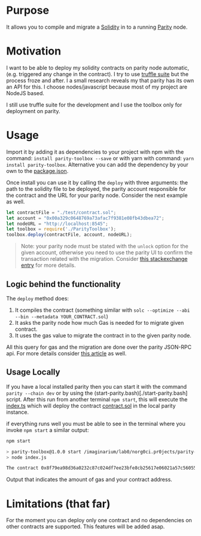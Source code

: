 # Purpose

It allows you to compile and migrate a [Solidity](https://solidity.readthedocs.io/en/v0.4.21/index.html) in to a running [Parity](https://www.parity.io/) node.

# Motivation

I want to be able to deploy my solidity contracts on parity node automatic,
(e.g. triggered any change in the contract). I try to use
[truffle suite](http://truffleframework.com/) but the process froze and after.
I a small research reveals my that parity has its own an API for this.
I choose nodes/javascript because most of my project are NodeJS based.

I still use truffle suite for the development and I use the toolbox only for
deployment on parity.

# Usage

Import it by adding it as dependencies to your project with npm with the
command: `install parity-toolbox --save`
or with yarn with command: `yarn install parity-toolbox`.
Alternative you can add the dependency by your own to the
[package.json](./package.json).

Once install you can use it by calling the `deploy` with three arguments:
the path to the solidity file to be deployed,
the parity account responsible for the contract and the URL for your parity node.
Consider the next example as well.

```javascript
let contractFile = "./test/contract.sol";
let account = "0x00a329c0648769a73afac7f9381e08fb43dbea72";
let nodeURL = "http://localhost:8545";
let toolbox = require('./ParityToolbox');
toolbox.deploy(contractFile, account, nodeURL);
```

> Note: your parity node must be stated with the `unlock` option for the given
account, otherwise you need to use the parity UI to confirm the transaction
related with the migration. Consider [this stackexchange entry](https://ethereum.stackexchange.com/questions/15467/custom-parity-signer-programmatically-unlock-accounts-for-a-certain-time) for more details.

## Logic behind the functionality

The `deploy` method does:
1. It compiles the contract (something similar with `solc --optimize --abi --bin --metadata YOUR_CONTRACT.sol`)
2. It asks the parity node how much Gas is needed for to migrate given contract.
3. It uses the gas value to migrate the contract in to the given parity node.

All this query for gas and the migration are done over the parity JSON-RPC api.
For more details consider [this article](https://wiki.parity.io/Smart-Contracts)
as well.


## Usage Locally

If you have a local installed parity then you can start it with the command
`parity --chain dev` or by using the (start-parity.bash)[./start-parity.bash] script.
After this run from another terminal `npm start`, this will execute the
[index.ts](./index.ts) which will deploy the contract [contract.sol](./test/contract.sol)
in the local parity instance.

if everything runs well you must be able to see in the terminal where you
invoke `npm start` a similar output:

```bash
npm start

> parity-toolbox@1.0.0 start /imaginarium/lab0/norg0ci.pr0jects/parity-toolbox
> node index.js

The contract 0x8f79ea98d36a0232c87c024df7ee23bfe8cb25617e06021a57c560554c745145 was deployed and it cost 0x37766 gas

```

Output that indicates the amount of gas and your contract address.


# Limitations (that far)

For the moment you can deploy only one contract and no dependencies on other
contracts are supported.
This features will be added asap.
